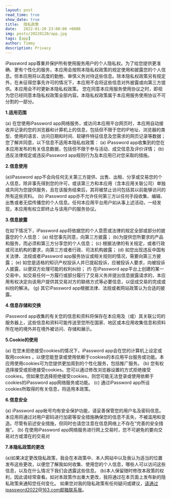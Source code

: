 ```yaml
---
layout: post
read_time: true
show_date: true
title:  隐私政策
date:   2022-01-20 23:00:00 +0800
img: posts/20220120/app.jpg
tags: [app]
author: Timmy
description: Privacy
---
```


iPassword app尊重并保护所有使用服务用户的个人隐私权。为了给您提供更准确、更有个性化的服务，本应用会按照本隐私权政策的规定使用和披露您的个人信息。但本应用将以高度的勤勉、审慎义务对待这些信息。除本隐私权政策另有规定外，在未征得您事先许可的情况下，本应用不会将这些信息对外披露或向第三方提供。本应用会不时更新本隐私权政策。 您在同意本应用服务使用协议之时，即视为您已经同意本隐私权政策全部内容。本隐私权政策属于本应用服务使用协议不可分割的一部分。

**1.适用范围**

  (a) 在您使用iPassword app网络服务，或访问本应用平台网页时，本应用自动接收并记录的您的浏览器和计算机上的信息，包括但不限于您的IP地址、浏览器的类型、使用的语言、访问日期和时间、软硬件特征信息及您需求的网页记录等数据；
  您了解并同意，以下信息不适用本隐私权政策：
  (a) iPassword app收集到的您在本应用发布的有关信息数据，包括但不限于参与活动、成交信息及评价详情；
  (b) 违反法律规定或违反iPassword app规则行为及本应用已对您采取的措施。

**2.信息使用**

  (a)iPassword app不会向任何无关第三方提供、出售、出租、分享或交易您的个人信息，除非事先得到您的许可，或该第三方和本应用（含本应用关联公司）单独或共同为您提供服务，且在该服务结束后，其将被禁止访问包括其以前能够访问的所有这些资料。
  (b) iPassword app亦不允许任何第三方以任何手段收集、编辑、出售或者无偿传播您的个人信息。任何本应用平台用户如从事上述活动，一经发现，本应用有权立即终止与该用户的服务协议。

**3.信息披露**

  在如下情况下，iPassword app将依据您的个人意愿或法律的规定全部或部分的披露您的个人信息：
  (a) 经您事先同意，向第三方披露；
  (b)为提供您所要求的产品和服务，而必须和第三方分享您的个人信息；
  (c) 根据法律的有关规定，或者行政或司法机构的要求，向第三方或者行政、司法机构披露；
  (d) 如您出现违反中国有关法律、法规或者iPassword app服务协议或相关规则的情况，需要向第三方披露；
  (e) 如您是适格的知识产权投诉人并已提起投诉，应被投诉人要求，向被投诉人披露，以便双方处理可能的权利纠纷；
  (f) 在iPassword app平台上创建的某一交易中，如交易任何一方履行或部分履行了交易义务并提出信息披露请求的，本应用有权决定向该用户提供其交易对方的联络方式等必要信息，以促成交易的完成或纠纷的解决。
  (g) 其它iPassword app根据法律、法规或者网站政策认为合适的披露。

**4.信息存储和交换**

  iPassword app收集的有关您的信息和资料将保存在本应用及（或）其关联公司的服务器上，这些信息和资料可能传送至您所在国家、地区或本应用收集信息和资料所在地的境外并在境外被访问、存储和展示。

**5.Cookie的使用**

  (a) 在您未拒绝接受cookies的情况下，iPassword app会在您的计算机上设定或取用cookies ，以便您能登录或使用依赖于cookies的本应用平台服务或功能。本应用使用cookies可为您提供更加周到的个性化服务，包括推广服务。
  (b) 您有权选择接受或拒绝接受cookies。您可以通过修改浏览器设置的方式拒绝接受cookies。但如果您选择拒绝接受cookies，则您可能无法登录或使用依赖于cookies的iPassword app网络服务或功能。
  (c) 通过iPassword app所设cookies所取得的有关信息，将适用本政策。

**6.信息安全**

  (a) iPassword app帐号均有安全保护功能，请妥善保管您的用户名及密码信息。本应用将通过对用户密码进行加密等安全措施确保您的信息不丢失，不被滥用和变造。尽管有前述安全措施，但同时也请您注意在信息网络上不存在“完善的安全措施”。
  (b) 在使用iPassword app网络服务进行网上交易时，您不可避免的要向交易对方或潜在的交易对

**7.本隐私政策的更改**

  (a)如果决定更改隐私政策，我会在本政策中、本人网站中以及我认为适当的位置发布这些更改，以便您了解我如何收集、使用您的个人信息，哪些人可以访问这些信息，以及在什么情况下我们会透露这些信息。
  (b)本人保留随时修改本政策的权利，因此请经常查看。如对本政策作出重大更改，我将通过在本页面上发布新的隐私政策来通知您任何变化。
  如果您对我的隐私政策有任何疑问或建议，请通过ipassword2022@163.com邮箱联系我。